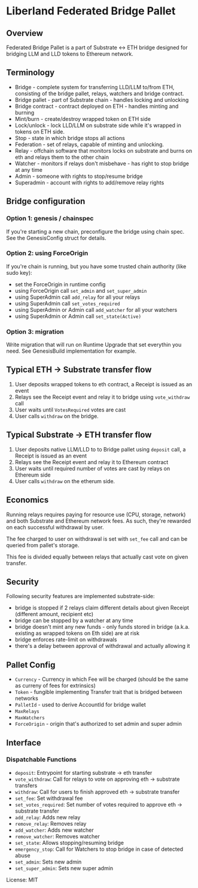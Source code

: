 # Liberland Federated Bridge Pallet

## Overview

Federated Bridge Pallet is a part of Substrate <-> ETH bridge designed for
bridging LLM and LLD tokens to Ethereum network.

## Terminology

* Bridge - complete system for transferring LLD/LLM to/from ETH, consisting
  of the bridge pallet, relays, watchers and bridge contract.
* Bridge pallet - part of Substrate chain - handles locking and unlocking
* Bridge contract - contract deployed on ETH - handles minting and burning 
* Mint/burn - create/destroy wrapped token on ETH side
* Lock/unlock - lock LLD/LLM on substrate side while it's wrapped in tokens on ETH side.
* Stop - state in which bridge stops all actions
* Federation - set of relays, capable of minting and unlocking.
* Relay - offchain software that monitors locks on substrate and burns on eth and relays them to the other chain
* Watcher - monitors if relays don't misbehave - has right to stop bridge at any time
* Admin - someone with rights to stop/resume bridge
* Superadmin - account with rights to add/remove relay rights

## Bridge configuration

### Option 1: genesis / chainspec

If you're starting a new chain, preconfigure the bridge using chain spec.
See the GenesisConfig struct for details.

### Option 2: using ForceOrigin

If you're chain is running, but you have some trusted chain authority (like sudo key):
* set the ForceOrigin in runtime config
* using ForceOrigin call `set_admin` and `set_super_admin`
* using SuperAdmin call `add_relay` for all your relays
* using SuperAdmin call `set_votes_required`
* using SuperAdmin or Admin call `add_watcher` for all your watchers
* using SuperAdmin or Admin call `set_state(Active)`

### Option 3: migration

Write migration that will run on Runtime Upgrade that set everythin you
need. See GenesisBuild implementation for example.

## Typical ETH -> Substrate transfer flow

1. User deposits wrapped tokens to eth contract, a Receipt is issued as an event
2. Relays see the Receipt event and relay it to bridge using `vote_withdraw` call
3. User waits until `VotesRequired` votes are cast
4. User calls `withdraw` on the bridge.

## Typical Substrate -> ETH transfer flow

1. User deposits native LLM/LLD to to Bridge pallet using `deposit` call, a
   Receipt is issued as an event
2. Relays see the Receipt event and relay it to Ethereum contract
3. User waits until required number of votes are cast by relays on Ethereum side
4. User calls `withdraw` on the etherum side.

## Economics

Running relays requires paying for resource use (CPU, storage, network) and
both Substrate and Ethereum network fees. As such, they're rewarded on each
successful withdrawal by user.

The fee charged to user on withdrawal is set with `set_fee` call and can be
queried from pallet's storage.

This fee is divided equally between relays that actually cast vote on given
transfer.

## Security

Following security features are implemented substrate-side:
* bridge is stopped if 2 relays claim different details about given Receipt
  (different amount, recipient etc)
* bridge can be stopped by a watcher at any time
* bridge doesn't mint any new funds - only funds stored in bridge (a.k.a.
  existing as wrapped tokens on Eth side) are at risk
* bridge enforces rate-limit on withdrawals
* there's a delay between approval of withdrawal and actually allowing it

## Pallet Config

* `Currency` - Currency in which Fee will be charged (should be the same as
   curreny of fees for extrinsics)
* `Token` - fungible implementing Transfer trait that is bridged between
   networks
* `PalletId` - used to derive AccountId for bridge wallet
* `MaxRelays`
* `MaxWatchers`
* `ForceOrigin` - origin that's authorized to set admin and super admin


## Interface

### Dispatchable Functions

* `deposit`: Entrypoint for starting substrate -> eth transfer
* `vote_withdraw`: Call for relays to vote on approving eth -> substrate transfers
* `withdraw`: Call for users to finish approved eth -> substrate transfer
* `set_fee`: Set withdrawal fee
* `set_votes_required`: Set number of votes required to approve eth -> substrate transfer
* `add_relay`: Adds new relay
* `remove_relay`: Removes relay
* `add_watcher`: Adds new watcher
* `remove_watcher`: Removes watcher
* `set_state`: Allows stopping/resuming bridge
* `emergency_stop`: Call for Watchers to stop bridge in case of detected abuse
* `set_admin`: Sets new admin
* `set_super_admin`: Sets new super admin


License: MIT